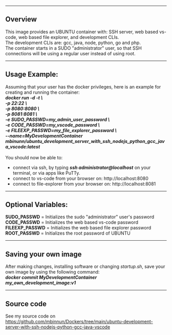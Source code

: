 -----------------------
Overview
-----------------------
This image provides an UBUNTU container with: SSH server, web based vs-code, web based file explorer, and development CLIs.<br/>
The development CLIs are: gcc, java, node, python, go and php.<br/>
The container starts in a SUDO "administrator" user, so that SSH connections will be using a regular user instead of using root.

-----------------------
Usage Example:
-----------------------
Assuming that your user has the docker privileges, here is an example for creating and running the container:<br/>
***docker run -d -t \\<br/>
-p 22:22 \\<br/>
-p 8080:8080 \\<br/>
-p 8081:8081 \\<br/>
-e SUDO_PASSWD=my_admin_user_password \\<br/>
-e CODE_PASSWD=my_vscode_password \\<br/>
-e FILEEXP_PASSWD=my_file_explorer_password \\<br/>
--name=MyDevelopmentContainer mbinunn/ubuntu_development_server_with_ssh_nodejs_python_gcc_java_vscode:latest***<br/>
<br/>
You should now be able to:<br/>
- connect via ssh, by typing ***ssh administrator@localhost*** on your terminal, or via apps like PuTTy.<br/>
- connect to vs-code from your browser on: http://localhost:8080
- connect to file-explorer from your browser on: http://localhost:8081

-----------------------
Optional Variables:
-----------------------
**SUDO_PASSWD** = Initializes the sudo "administrator" user's password<br/> 
**CODE_PASSWD** = Initializes the web based vs-code password<br/>
**FILEEXP_PASSWD** = Initializes the web based file explorer password<br/>
**ROOT_PASSWD** = Initializes the root password of UBUNTU<br/> 

-----------------------
Saving your own image
-----------------------
After making changes, installing software or changing *startup.sh*, save your own image by using the following command:<br/>
***docker commit MyDevelopmentContainer my_own_development_image:v1***<br/>

-----------------------
Source code
-----------------------
See my source code on https://github.com/mbinnun/Dockers/tree/main/ubuntu-development-server-with-ssh-nodejs-python-gcc-java-vscode
